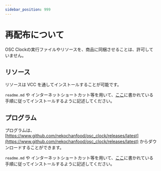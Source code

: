 ```yaml
---
sidebar_position: 999
---
```


# 再配布について

OSC Clockの実行ファイルやリソースを、商品に同梱させることは、許可していません。

## リソース

リソースは VCC を通してインストールすることが可能です。

`readme.md` や インターネットショートカット等を用いて、[ここ](/docs/welcome)に書かれている手順に従ってインストールするように記述してください。

## プログラム

プログラムは、 [https://www.github.com/nekochanfood/osc_clock/releases/latest](https://www.github.com/nekochanfood/osc_clock/releases/latest) からダウンロードすることができます。

`readme.md` や インターネットショートカット等を用いて、[ここ](/docs/welcome)に書かれている手順に従ってインストールするように記述してください。

